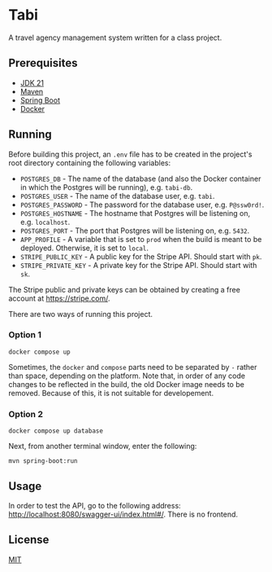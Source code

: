 # Tabi

A travel agency management system written for a class project.

## Prerequisites

- [JDK 21](https://www.oracle.com/java/technologies/downloads/)
- [Maven](https://maven.apache.org/)
- [Spring Boot](https://spring.io/projects/spring-boot)
- [Docker](https://www.docker.com/)

## Running

Before building this project, an `.env` file has to be created in the project's root directory containing the following variables:

- `POSTGRES_DB` - The name of the database (and also the Docker container in which the Postgres will be running), e.g. `tabi-db`.
- `POSTGRES_USER` - The name of the database user, e.g. `tabi`.
- `POSTGRES_PASSWORD` - The password for the database user, e.g. `P@ssw0rd!`.
- `POSTGRES_HOSTNAME` - The hostname that Postgres will be listening on, e.g. `localhost`.
- `POSTGRES_PORT` - The port that Postgres will be listening on, e.g. `5432`.
- `APP_PROFILE` - A variable that is set to `prod` when the build is meant to be deployed. Otherwise, it is set to `local`. 
- `STRIPE_PUBLIC_KEY` - A public key for the Stripe API. Should start with `pk`.
- `STRIPE_PRIVATE_KEY` - A private key for the Stripe API. Should start with `sk`.

The Stripe public and private keys can be obtained by creating a free account at <https://stripe.com/>.

There are two ways of running this project.

### Option 1

```console
docker compose up
```

Sometimes, the `docker` and `compose` parts need to be separated by `-` rather than space, depending on the platform.
Note that, in order of any code changes to be reflected in the build, the old Docker image needs to be removed.
Because of this, it is not suitable for developement.

### Option 2

```console
docker compose up database
```

Next, from another terminal window, enter the following:

```console
mvn spring-boot:run
```

## Usage

In order to test the API, go to the following address: <http://localhost:8080/swagger-ui/index.html#/>.
There is no frontend.

## License

[MIT](https://github.com/m-strzelec/Tabi/blob/main/LICENSE)
